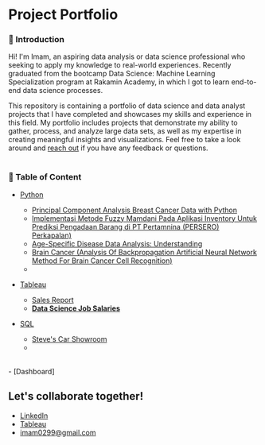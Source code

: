 # **Project Portfolio**
### 👋 Introduction
Hi! I'm Imam, an aspiring data analysis or data science professional who seeking to apply my knowledge to real-world experiences. 
Recently graduated from the bootcamp Data Science: Machine Learning Specialization program at Rakamin Academy, in which I got to learn end-to-end data science processes.

This repository is containing a portfolio of data science and data analyst projects that I have completed and showcases my skills and experience in this field. My portfolio includes projects that demonstrate my ability to gather, process, and analyze large data sets, as well as my expertise in creating meaningful insights and visualizations.
Feel free to take a look around and [reach out](https://www.linkedin.com/in/imam-santoso-1865111b4/) if you have any feedback or questions.
<br>
<br>


### 📑 Table of Content
- [Python](https://github.com/0299Imam/Data_Portofolio)
  - [Principal Component Analysis Breast Cancer Data with Python](https://github.com/0299Imam/PCA)
  - [Implementasi Metode Fuzzy Mamdani Pada Aplikasi Inventory Untuk Prediksi Pengadaan Barang di PT Pertamnina (PERSERO) Perkapalan)](https://github.com/0299Imam/sharing_tugas_fuzzy2019/blob/master/09011381722106_Imam%20Santoso_SK5U.ipynb)
  - [Age-Specific Disease Data Analysis: Understanding](https://github.com/0299Imam/Python-Portofolio)
  - [Brain Cancer (Analysis Of Backpropagation Artificial Neural Network Method For Brain Cancer Cell Recognition)](https://github.com/0299Imam/Python-Portofolio/blob/main/Analysis%20Of%20Backpropagation%20Artificial%20Neural%20Network%20Method%20For%20Brain%20Cancer%20Cell%20Recognition.ipynb)
  - 


- [Tableau](https://github.com/0299Imam/Data_Portofolio)
  - [Sales Report](https://public.tableau.com/app/profile/imam.santoso/viz/ReportSales/Dashboard1)
  - [**Data Science Job Salaries**](https://public.tableau.com/app/profile/imam.santoso/viz/DataScienceJobSalaries_16912498175290/Dashboard1)
  


- [SQL](https://github.com/0299Imam/Data_Portofolio)
   - [Steve's Car Showroom](https://github.com/0299Imam/SQL_Portofolio)
   - 
<br>
- [Dashboard] 

## **Let's collaborate together!**
-  [LinkedIn](https://www.linkedin.com/in/imam-santoso-1865111b4/)
-  [Tableau](https://public.tableau.com/app/profile/imam.santoso)
-  imam0299@gmail.com
